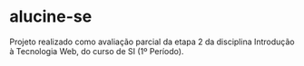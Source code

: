 # alucine-se
Projeto realizado como avaliação parcial da etapa 2 da disciplina Introdução à Tecnologia Web, do curso de SI (1º Período).
